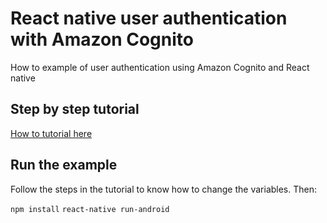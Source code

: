 # React native user authentication with Amazon Cognito
How to example of user authentication using Amazon Cognito and React native

## Step by step tutorial
[How to tutorial here](https://medium.com/@xap5xap/user-authentication-with-react-native-and-amazon-cognito-982cca085916)

## Run the example
Follow the steps in the tutorial to know how to change the variables. 
Then:

`npm install`
`react-native run-android`
